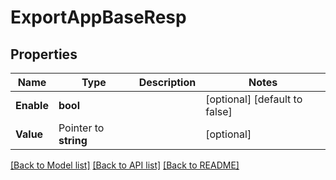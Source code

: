 # ExportAppBaseResp

## Properties

Name | Type | Description | Notes
------------ | ------------- | ------------- | -------------
**Enable** | **bool** |  | [optional] [default to false]
**Value** | Pointer to **string** |  | [optional] 

[[Back to Model list]](../README.md#documentation-for-models) [[Back to API list]](../README.md#documentation-for-api-endpoints) [[Back to README]](../README.md)


